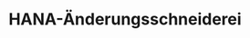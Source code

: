 ---
title: "HANA-Änderungsschneiderei"
url: /cottbus/hana-aenderungsschneiderei/
shop: Schneiderei
---